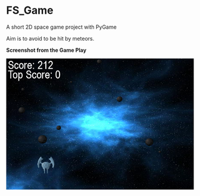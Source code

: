 # FS_Game
A short 2D space game project with PyGame 

Aim is to avoid to be hit by meteors. 

**Screenshot from the Game Play**

![FS Game](images/fivergame.png)


